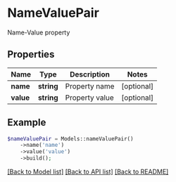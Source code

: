 # NameValuePair

Name-Value property

## Properties
Name | Type | Description | Notes
---- | ---- | ----------- | -----
**name** | **string** | Property name | [optional] 
**value** | **string** | Property value | [optional] 



## Example
```php
$nameValuePair = Models::nameValuePair()
    ->name('name')
    ->value('value')
    ->build();
```


[[Back to Model list]](README.md#documentation-for-models) [[Back to API list]](README.md#documentation-for-api-endpoints) [[Back to README]](README.md)

